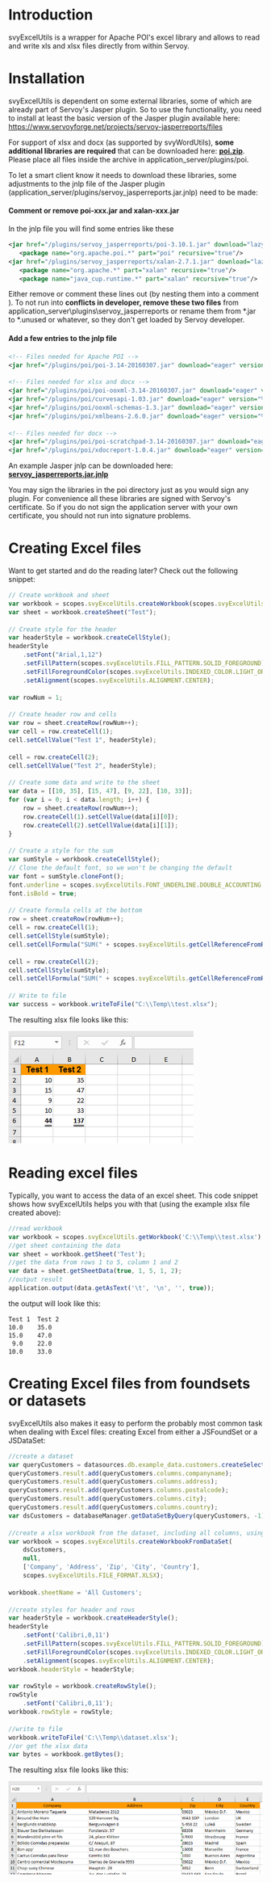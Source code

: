 # Introduction
svyExcelUtils is a wrapper for Apache POI's excel library and allows to read and write xls and xlsx files directly from within Servoy.

# Installation
svyExcelUtils is dependent on some external libraries, some of which are already part of Servoy's Jasper plugin. So to use the functionality, you need to install at least the basic version of the Jasper plugin available here: https://www.servoyforge.net/projects/servoy-jasperreports/files

For support of xlsx and docx (as supported by svyWordUtils), **some additional libraries are required** that can be downloaded here: **[poi.zip](/Servoy/svyUtils/wiki/svyExcelUtils/plugins/poi.zip)**. Please place all files inside the archive in application_server/plugins/poi.

To let a smart client know it needs to download these libraries, some adjustments to the jnlp file of the Jasper plugin (application_server/plugins/servoy_jasperreports.jar.jnlp) need to be made:

#### Comment or remove poi-xxx.jar and xalan-xxx.jar

In the jnlp file you will find some entries like these

```xml
<jar href="/plugins/servoy_jasperreports/poi-3.10.1.jar" download="lazy" part="poi" version="3.10.1"/> 
   <package name="org.apache.poi.*" part="poi" recursive="true"/> 
<jar href="/plugins/servoy_jasperreports/xalan-2.7.1.jar" download="lazy" part="xalan" version="2.7.1"/> 
   <package name="org.apache.*" part="xalan" recursive="true"/> 
   <package name="java_cup.runtime.*" part="xalan" recursive="true"/>
```

Either remove or comment these lines out (by nesting them into a comment <!-- ... -->). To not run into **conflicts in developer, remove these two files** from application_server\plugins\servoy_jasperreports or rename them from *.jar to *.unused or whatever, so they don't get loaded by Servoy developer.

#### Add a few entries to the jnlp file

```xml
<!-- Files needed for Apache POI -->
<jar href="/plugins/poi/poi-3.14-20160307.jar" download="eager" version="%%version%%"/>
			
<!-- Files needed for xlsx and docx -->
<jar href="/plugins/poi/poi-ooxml-3.14-20160307.jar" download="eager" version="%%version%%"/>
<jar href="/plugins/poi/curvesapi-1.03.jar" download="eager" version="%%version%%"/>
<jar href="/plugins/poi/ooxml-schemas-1.3.jar" download="eager" version="%%version%%"/>
<jar href="/plugins/poi/xmlbeans-2.6.0.jar" download="eager" version="%%version%%"/>
    
<!-- Files needed for docx -->
<jar href="/plugins/poi/poi-scratchpad-3.14-20160307.jar" download="eager" version="%%version%%"/>
<jar href="/plugins/poi/xdocreport-1.0.4.jar" download="eager" version="%%version%%"/>
```

An example Jasper jnlp can be downloaded here: **[servoy_jasperreports.jar.jnlp](/Servoy/svyUtils/wiki/svyExcelUtils/plugins/servoy_jasperreports.jar.jnlp)**

You may sign the libraries in the poi directory just as you would sign any plugin. For convenience all these libraries are signed with Servoy's certificate. So if you do not sign the application server with your own certificate, you should not run into signature problems.

# Creating Excel files
Want to get started and do the reading later? Check out the following snippet:
```javascript
// Create workbook and sheet
var workbook = scopes.svyExcelUtils.createWorkbook(scopes.svyExcelUtils.FILE_FORMAT.XLSX);
var sheet = workbook.createSheet("Test");

// Create style for the header
var headerStyle = workbook.createCellStyle();
headerStyle
	.setFont("Arial,1,12")
	.setFillPattern(scopes.svyExcelUtils.FILL_PATTERN.SOLID_FOREGROUND)
	.setFillForegroundColor(scopes.svyExcelUtils.INDEXED_COLOR.LIGHT_ORANGE)
	.setAlignment(scopes.svyExcelUtils.ALIGNMENT.CENTER);

var rowNum = 1;

// Create header row and cells
var row = sheet.createRow(rowNum++);
var cell = row.createCell(1);
cell.setCellValue("Test 1", headerStyle);

cell = row.createCell(2);
cell.setCellValue("Test 2", headerStyle);

// Create some data and write to the sheet
var data = [[10, 35], [15, 47], [9, 22], [10, 33]];
for (var i = 0; i < data.length; i++) {
	row = sheet.createRow(rowNum++);
	row.createCell(1).setCellValue(data[i][0]);
	row.createCell(2).setCellValue(data[i][1]);
}

// Create a style for the sum
var sumStyle = workbook.createCellStyle();
// Clone the default font, so we won't be changing the default
var font = sumStyle.cloneFont();
font.underline = scopes.svyExcelUtils.FONT_UNDERLINE.DOUBLE_ACCOUNTING;
font.isBold = true;

// Create formula cells at the bottom
row = sheet.createRow(rowNum++);
cell = row.createCell(1);
cell.setCellStyle(sumStyle);
cell.setCellFormula("SUM(" + scopes.svyExcelUtils.getCellReferenceFromRange(2, 1 + data.length, 1, 1) + ")");

cell = row.createCell(2);
cell.setCellStyle(sumStyle);
cell.setCellFormula("SUM(" + scopes.svyExcelUtils.getCellReferenceFromRange(2, 1 + data.length, 2, 2) + ")");

// Write to file
var success = workbook.writeToFile("C:\\Temp\\test.xlsx");
```

The resulting xlsx file looks like this:

![Excel file](svyExcelUtils/images/sample_xlsx.png)

# Reading excel files
Typically, you want to access the data of an excel sheet. This code snippet shows how svyExcelUtils helps you with that (using the example xlsx file created above):

```javascript
//read workbook
var workbook = scopes.svyExcelUtils.getWorkbook('C:\\Temp\\test.xlsx');
//get sheet containing the data
var sheet = workbook.getSheet('Test');
//get the data from rows 1 to 5, column 1 and 2
var data = sheet.getSheetData(true, 1, 5, 1, 2);
//output result
application.output(data.getAsText('\t', '\n', '', true));
```

the output will look like this:

```
Test 1	Test 2
10.0	35.0
15.0	47.0
 9.0	22.0
10.0	33.0
```

# Creating Excel files from foundsets or datasets

svyExcelUtils also makes it easy to perform the probably most common task when dealing with Excel files: creating Excel from either a JSFoundSet or a JSDataSet:

```javascript
//create a dataset
var queryCustomers = datasources.db.example_data.customers.createSelect();
queryCustomers.result.add(queryCustomers.columns.companyname);
queryCustomers.result.add(queryCustomers.columns.address);
queryCustomers.result.add(queryCustomers.columns.postalcode);
queryCustomers.result.add(queryCustomers.columns.city);
queryCustomers.result.add(queryCustomers.columns.country);
var dsCustomers = databaseManager.getDataSetByQuery(queryCustomers, -1);
	
//create a xlsx workbook from the dataset, including all columns, using the given header names
var workbook = scopes.svyExcelUtils.createWorkbookFromDataSet(
	dsCustomers,
	null,
	['Company', 'Address', 'Zip', 'City', 'Country'], 
	scopes.svyExcelUtils.FILE_FORMAT.XLSX);
	
workbook.sheetName = 'All Customers';
	
//create styles for header and rows
var headerStyle = workbook.createHeaderStyle();
headerStyle
	.setFont('Calibri,0,11')
	.setFillPattern(scopes.svyExcelUtils.FILL_PATTERN.SOLID_FOREGROUND)
	.setFillForegroundColor(scopes.svyExcelUtils.INDEXED_COLOR.LIGHT_ORANGE)
	.setAlignment(scopes.svyExcelUtils.ALIGNMENT.CENTER);
workbook.headerStyle = headerStyle;
	
var rowStyle = workbook.createRowStyle();
rowStyle
	.setFont('Calibri,0,11');
workbook.rowStyle = rowStyle;
	
//write to file
workbook.writeToFile('C:\\Temp\\dataset.xlsx');
//or get the xlsx data
var bytes = workbook.getBytes();
```

The resulting xlsx file looks like this:

![JSDataSet Excel file](svyExcelUtils/images/dataset_xlsx.png)